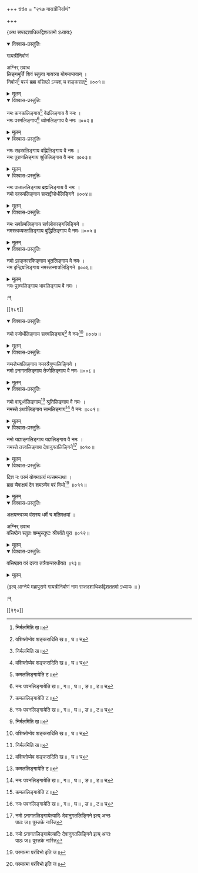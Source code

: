 +++
title = "२१७ गायत्रीनिर्वाणं"

+++

\{अथ सप्तदशाधिकद्विशततमो ऽध्यायः\}


<details open><summary>विश्वास-प्रस्तुतिः</summary>

गायत्रीनिर्वाणं  
    
अग्निर् उवाच  
लिङ्गमूर्तिं शिवं स्तुत्वा गायत्र्या योगमाप्तवान्   ।  
निर्वाणं[^१] परमं ब्रह्म वसिष्ठो ऽन्यश् च शङ्करात्[^२]   ॥००१॥
</details>

<details><summary>मूलम्</summary>

गायत्रीनिर्वाणं  
    
अग्निर् उवाच  
लिङ्गमूर्तिं शिवं स्तुत्वा गायत्र्या योगमाप्तवान्   ।  
निर्वाणं[^१] परमं ब्रह्म वसिष्ठो ऽन्यश् च शङ्करात्[^२]   ॥००१॥
</details>  

<details open><summary>विश्वास-प्रस्तुतिः</summary>

नमः कनकलिङ्गाय[^३] वेदलिङ्गाय वै नमः ।  
नमः परमलिङ्गाय[^४] व्योमलिङ्गाय वै नमः   ॥००२॥
</details>

<details><summary>मूलम्</summary>

नमः कनकलिङ्गाय[^३] वेदलिङ्गाय वै नमः ।  
नमः परमलिङ्गाय[^४] व्योमलिङ्गाय वै नमः   ॥००२॥
</details>  

<details open><summary>विश्वास-प्रस्तुतिः</summary>

नमः सहस्रलिङ्गाय वह्निलिङ्गाय वै नमः ।  
नमः पुराणलिङ्गाय श्रुतिलिङ्गाय वै नमः   ॥००३॥
</details>

<details><summary>मूलम्</summary>

नमः सहस्रलिङ्गाय वह्निलिङ्गाय वै नमः ।  
नमः पुराणलिङ्गाय श्रुतिलिङ्गाय वै नमः   ॥००३॥
</details>  

<details open><summary>विश्वास-प्रस्तुतिः</summary>

नमः पाताललिङ्गाय ब्रह्मलिङ्गाय वै नमः ।  
नमो रहस्यलिङ्गाय सप्तद्वीपोर्धलिङ्गिने ॥००४॥
</details>

<details><summary>मूलम्</summary>

नमः पाताललिङ्गाय ब्रह्मलिङ्गाय वै नमः ।  
नमो रहस्यलिङ्गाय सप्तद्वीपोर्धलिङ्गिने ॥००४॥
</details>  

<details open><summary>विश्वास-प्रस्तुतिः</summary>

नमः सर्वात्मलिङ्गाय सर्वलोकाङ्गलिङ्गिने ।  
नमस्त्वव्यक्तलिङ्गाय बुद्धिलिङ्गाय वै नमः ॥००५॥
</details>

<details><summary>मूलम्</summary>

नमः सर्वात्मलिङ्गाय सर्वलोकाङ्गलिङ्गिने ।  
नमस्त्वव्यक्तलिङ्गाय बुद्धिलिङ्गाय वै नमः ॥००५॥
</details>  

<details open><summary>विश्वास-प्रस्तुतिः</summary>

नमो ऽहङ्कारकिङ्गाय भूतलिङ्गाय वै नमः ।  
नम इन्द्रियलिङ्गाय नमस्तन्मात्रलिङ्गिने ॥००६॥
</details>

<details><summary>मूलम्</summary>

नमो ऽहङ्कारकिङ्गाय भूतलिङ्गाय वै नमः ।  
नम इन्द्रियलिङ्गाय नमस्तन्मात्रलिङ्गिने ॥००६॥
</details>  
नमः पुरुषलिङ्गाय भावलिङ्गाय वै नमः   ।  
    
:न्  
    
[^१]: निर्मलमिति ख॥  
    
[^२]: वशिष्तोप्येव शङ्करादिति ख॥ , घ॥ च  
    
[^३]: कमललिङ्गायेति ट॥  
    
[^४]: नमः पवनलिङ्गायेति ख॥ , ग॥ , घ॥ , ङ॥ , ट॥ च  

[[२८९]]
    

<details open><summary>विश्वास-प्रस्तुतिः</summary>

नमो रजोर्धलिङ्गाय सत्त्वलिङ्गाय[^१] वै नमः[^२] ॥००७॥
</details>

<details><summary>मूलम्</summary>

नमो रजोर्धलिङ्गाय सत्त्वलिङ्गाय[^१] वै नमः[^२] ॥००७॥
</details>  

<details open><summary>विश्वास-प्रस्तुतिः</summary>

नम्स्तेभवलिङ्गाय नमस्त्रैगुण्यलिङ्गिने ।  
नमो ऽनागतलिङ्गाय तेजोलिङ्गाय वै नमः ॥००८॥
</details>

<details><summary>मूलम्</summary>

नम्स्तेभवलिङ्गाय नमस्त्रैगुण्यलिङ्गिने ।  
नमो ऽनागतलिङ्गाय तेजोलिङ्गाय वै नमः ॥००८॥
</details>  

<details open><summary>विश्वास-प्रस्तुतिः</summary>

नमो वायूर्ध्वलिङ्गाय[^३] श्रुतिलिङ्गाय वै नमः   ।  
नमस्ते ऽथर्वलिङ्गाय सामलिङ्गाय[^४] वै नमः ॥००९॥
</details>

<details><summary>मूलम्</summary>

नमो वायूर्ध्वलिङ्गाय[^३] श्रुतिलिङ्गाय वै नमः   ।  
नमस्ते ऽथर्वलिङ्गाय सामलिङ्गाय[^४] वै नमः ॥००९॥
</details>  

<details open><summary>विश्वास-प्रस्तुतिः</summary>

नमो यज्ञाङ्गलिङ्गाय यज्ञलिङ्गाय वै नमः ।  
नमस्ते तत्त्वलिङ्गाय देवानुगतलिङ्गिने[^५] ॥०१०॥
</details>

<details><summary>मूलम्</summary>

नमो यज्ञाङ्गलिङ्गाय यज्ञलिङ्गाय वै नमः ।  
नमस्ते तत्त्वलिङ्गाय देवानुगतलिङ्गिने[^५] ॥०१०॥
</details>  

<details open><summary>विश्वास-प्रस्तुतिः</summary>

दिश नः परमं योगमपत्यं मत्समन्तथा ।  
ब्रह्म चैवाक्षयं देव शमञ्चैव परं विभो[^६]   ॥०११॥
</details>

<details><summary>मूलम्</summary>

दिश नः परमं योगमपत्यं मत्समन्तथा ।  
ब्रह्म चैवाक्षयं देव शमञ्चैव परं विभो[^६]   ॥०११॥
</details>  

<details open><summary>विश्वास-प्रस्तुतिः</summary>

अक्षयन्त्वञ्च वंशस्य धर्मे च मतिमक्षयां   ।  
    
 अग्निर् उवाच  
वसिष्ठेन स्तुतः शम्भुस्तुष्टः श्रीपर्वते पुरा   ॥०१२॥
</details>

<details><summary>मूलम्</summary>

अक्षयन्त्वञ्च वंशस्य धर्मे च मतिमक्षयां   ।  
    
 अग्निर् उवाच  
वसिष्ठेन स्तुतः शम्भुस्तुष्टः श्रीपर्वते पुरा   ॥०१२॥
</details>  

<details open><summary>विश्वास-प्रस्तुतिः</summary>

वसिष्ठाय वरं दत्त्वा तत्रैवान्तरधीयत ॥१३॥
</details>

<details><summary>मूलम्</summary>

वसिष्ठाय वरं दत्त्वा तत्रैवान्तरधीयत ॥१३॥
</details>  
    
\{इत्य् आग्नेये महापुराणे गायत्रीनिर्वाणं नाम सप्तदशाधिकद्विशततमो ऽध्यायः ॥  }
    
:न्  
    
[^१]: तत्त्वलिङ्गायेति ख॥ , छ॥ च  
    
[^२]: नम इन्द्रियलिङ्गायेत्यादिः सत्त्वलिङ्गाय वै नम इत्य् अन्तः  
पाठः ज॥ पुस्तके नास्ति  
    
[^३]: नमो वागूर्ध्वलिङ्गायेति घ॥  
    
[^४]: नमस्ते सर्वलिङ्गाय नामलिङ्गायेति ख॥ , छ॥ च  
    
[^५]: नमो ऽनागतलिङ्गायेत्यादिः देवानुगतलिङ्गिने इत्य् अन्तः  
पाठः ज॥ पुस्तके नास्ति  
    
[^६]: परमात्मा परंविभो इति ज॥  

[[२९०]]
    